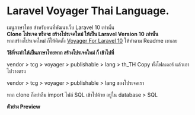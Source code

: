# Laravel Voyager Thai Language.
เมนูภาษาไทย สำหรับคนที่พัฒนาเว็บ Laravel 10 เท่านั้น <br>
<b>Clone โปรเจค หรือจะ สร้างโปรเจคใหม่ ให้เป็น Laravel  Version 10 เท่านั้น</b><br>
หากสร้างโปรเจคใหม่ ก็ให้ติดตั้ง  <a href="https://github.com/thedevdojo/voyager" target="_blank">Voyager For Laravel 10</a> ให้ทำตาม Readme เขาเลย <br>

<b>วิธีที่จะทำให้เป็นภาษาไทยหาก สร้างโปรเจคใหม่ ก็ เข้าไปที่</b>

vendor > tcg > voyager > publishable > lang > th_TH Copy ทั้งโฟลเดอร์ แล้วเอาไปวางตรง

vendor > tcg > voyager > publishable > lang ของโปรเจคเรา

หาก clone ก็อย่าลืม import ไฟล์ SQL เข้าไปด้วย อยู่ใน database > SQL <br>


<b>ตัวย่าง Preview</b></p><p style="text-align: left;"><br></p><p style="text-align: left;"><br></p><p style="text-align: left;"><br></p>
